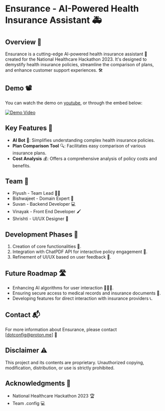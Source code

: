 # Ensurance - AI-Powered Health Insurance Assistant 🚑

## Overview 🌟

Ensurance is a cutting-edge AI-powered health insurance assistant 🤖 created for the National Healthcare Hackathon 2023. It's designed to demystify health insurance policies, streamline the comparison of plans, and enhance customer support experiences. 🛠️

## Demo 📽️

You can watch the demo on [youtube](https://youtu.be/mT6nQ1KZXyM?si=OamcRIvHKclMN619), or through the embed below:

[![Demo Video](https://img.youtube.com/vi/mT6nQ1KZXyM/0.jpg)](https://www.youtube.com/watch?v=mT6nQ1KZXyM)


## Key Features 🔑

- **AI Bot** 🤖: Simplifies understanding complex health insurance policies.
- **Plan Comparison Tool** 🔍: Facilitates easy comparison of various insurance plans.
- **Cost Analysis** 💰: Offers a comprehensive analysis of policy costs and benefits.

## Team 👥

- Piyush - Team Lead 👨‍💼
- Bishwajeet - Domain Expert 🧠
- Suvan - Backend Developer 💻
- Vinayak - Front End Developer 🖌️
- Shrishti - UI/UX Designer 🎨

## Development Phases 🚧

1. Creation of core functionalities 🔨.
2. Integration with ChatPDF API for interactive policy engagement 📄.
3. Refinement of UI/UX based on user feedback 👥.

## Future Roadmap 🛣️

- Enhancing AI algorithms for user interaction 🧑‍🤝‍🧑.
- Ensuring secure access to medical records and insurance documents 🔐.
- Developing features for direct interaction with insurance providers 📞.

## Contact 📬

For more information about Ensurance, please contact [dotconfig@proton.me] 📧

## Disclaimer ⚠️

This project and its contents are proprietary. Unauthorized copying, modification, distribution, or use is strictly prohibited.

## Acknowledgments 🙏

- National Healthcare Hackathon 2023 🏆
- Team .config 💻
